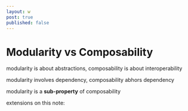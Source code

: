 ```yaml
---
layout: w
post: true
published: false
---
```

# Modularity vs Composability

modularity is about abstractions, composability is about interoperability

modularity involves dependency, composability abhors dependency

modularity is a **sub-property** of composability

extensions on this note:
